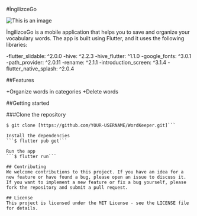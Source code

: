 #İngilizceGo

![This is an image](https://www.alionurozdemir.com/wp-content/uploads/2023/01/Ingilizce-Kelime-Defteri.png)

İngilizceGo is a mobile application that helps you to save and organize your vocabulary words. The app is built using Flutter, and it uses the following libraries:

-flutter_slidable: ^2.0.0
-hive: ^2.2.3
-hive_flutter: ^1.1.0
-google_fonts: ^3.0.1
-path_provider: ^2.0.11
-rename: ^2.1.1
-introduction_screen: ^3.1.4
-flutter_native_splash: ^2.0.4

##Features

+Organize words in categories
+Delete words

##Getting started

###Clone the repository
``````
$ git clone [https://github.com/YOUR-USERNAME/WordKeeper.git]```

Install the dependencies
```$ flutter pub get```

Run the app
```$ flutter run```

## Contributing
We welcome contributions to this project. If you have an idea for a new feature or have found a bug, please open an issue to discuss it. If you want to implement a new feature or fix a bug yourself, please fork the repository and submit a pull request.

## License
This project is licensed under the MIT License - see the LICENSE file for details.

